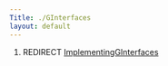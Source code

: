 ```yaml
---
Title: ./GInterfaces
layout: default
---
```


1.  REDIRECT
    [ImplementingGInterfaces]({{site.url}}/ImplementingGInterfaces "wikilink")
